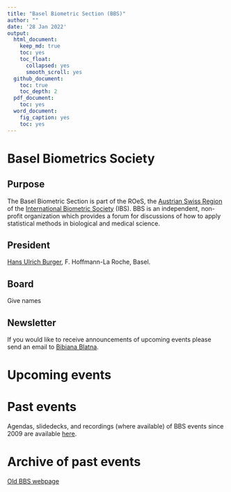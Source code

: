 ```yaml
---
title: "Basel Biometric Section (BBS)"
author: ""
date: '28 Jan 2022'
output:
  html_document:
    keep_md: true
    toc: yes
    toc_float:
      collapsed: yes
      smooth_scroll: yes
  github_document: 
    toc: true
    toc_depth: 2
  pdf_document:
    toc: yes
  word_document:
    fig_caption: yes
    toc: yes
---
```




# Basel Biometrics Society

## Purpose

The Basel Biometric Section is part of the ROeS, the [Austrian Swiss Region](https://www.ibs-roes.org/) of the [International Biometric Society](https://www.biometricsociety.org/) (IBS). BBS is an independent, non-profit organization which provides a forum for discussions of how to apply statistical methods in biological and medical science.

## President

[Hans Ulrich Burger](mailto:hans_ulrich.burger@roche.com), F. Hoffmann-La Roche, Basel.

## Board

Give names

## Newsletter

If you would like to receive announcements of upcoming events please send an email to [Bibiana Blatna](mailto:bibiana.blatna@novartis.com).

# Upcoming events

# Past events

Agendas, slidedecks, and recordings (where available) of BBS events since 2009 are available [here](events.html).

# Archive of past events

[Old BBS webpage](http://bbs.ceb-institute.org/)
